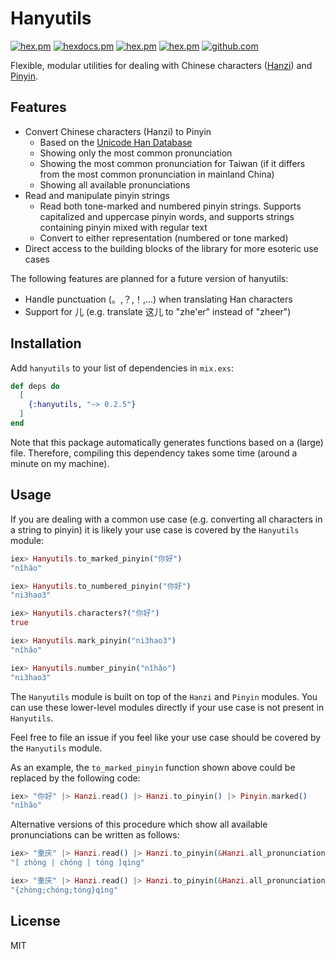 # Hanyutils

[![hex.pm](https://img.shields.io/hexpm/v/hanyutils.svg)](https://hex.pm/packages/hanyutils)
[![hexdocs.pm](https://img.shields.io/badge/hex-docs-lightgreen.svg)](https://hexdocs.pm/hanyutils/api-reference.html)
[![hex.pm](https://img.shields.io/hexpm/dt/hanyutils.svg)](https://hex.pm/packages/hanyutils)
[![hex.pm](https://img.shields.io/hexpm/l/hanyutils.svg)](https://hex.pm/packages/hanyutils)
[![github.com](https://img.shields.io/github/last-commit/mathsaey/hanyutils.svg)](https://github.com/mathsaey/hanyutils/commits/master)

Flexible, modular utilities for dealing with Chinese characters
([Hanzi](https://en.wikipedia.org/wiki/Chinese_characters])) and
[Pinyin](https://en.wikipedia.org/wiki/Pinyin).

## Features

- Convert Chinese characters (Hanzi) to Pinyin
  - Based on the [Unicode Han Database](http://www.unicode.org/reports/tr38/tr38-27.html)
  - Showing only the most common pronunciation
  - Showing the most common pronunciation for Taiwan (if it differs from the
  most common pronunciation in mainland China)
  - Showing all available pronunciations
- Read and manipulate pinyin strings
  - Read both tone-marked and numbered pinyin strings. Supports capitalized and
  uppercase pinyin words, and supports strings containing pinyin mixed with
  regular text
  - Convert to either representation (numbered or tone marked)
- Direct access to the building blocks of the library for more esoteric use cases

The following features are planned for a future version of hanyutils:

- Handle punctuation (。,？,！,...) when translating Han characters
- Support for 儿 (e.g. translate 这儿 to "zhe'er" instead of "zheer")

## Installation

Add `hanyutils` to your list of dependencies in `mix.exs`:

```elixir
def deps do
  [
    {:hanyutils, "~> 0.2.5"}
  ]
end
```

Note that this package automatically generates functions based on a (large)
file.
Therefore, compiling this dependency takes some time (around a minute on my machine).

## Usage

If you are dealing with a common use case (e.g. converting all characters in a
string to pinyin) it is likely your use case is covered by the `Hanyutils`
module:

```elixir
iex> Hanyutils.to_marked_pinyin("你好")
"nǐhǎo"

iex> Hanyutils.to_numbered_pinyin("你好")
"ni3hao3"

iex> Hanyutils.characters?("你好")
true

iex> Hanyutils.mark_pinyin("ni3hao3")
"nǐhǎo"

iex> Hanyutils.number_pinyin("nǐhǎo")
"ni3hao3"
```

The `Hanyutils` module is built on top of the `Hanzi` and `Pinyin` modules.
You can use these lower-level modules directly if your use case is not present in `Hanyutils`.

Feel free to file an issue if you feel like your use case should be covered by the `Hanyutils` module.

As an example, the `to_marked_pinyin` function shown above could be replaced by the following code:

```elixir
iex> "你好" |> Hanzi.read() |> Hanzi.to_pinyin() |> Pinyin.marked()
"nǐhǎo"
```

Alternative versions of this procedure which show all available pronunciations can be written as follows:

```elixir
iex> "重庆" |> Hanzi.read() |> Hanzi.to_pinyin(&Hanzi.all_pronunciations/1) |> Pinyin.marked()
"[ zhòng | chóng | tóng ]qìng"

iex> "重庆" |> Hanzi.read() |> Hanzi.to_pinyin(&Hanzi.all_pronunciations(&1, "{", ";", "}")) |> Pinyin.marked()
"{zhòng;chóng;tóng}qìng"
```

## License

MIT
